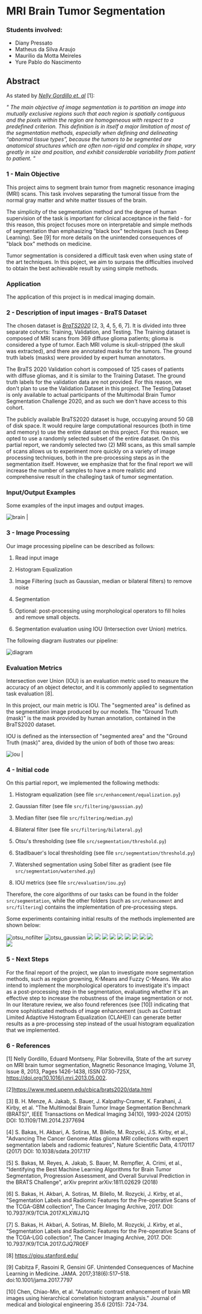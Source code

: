 # MRI Brain Tumor Segmentation

### Students involved:

- Diany Pressato
- Matheus da Silva Araujo
- Maurilio da Motta Meireles
- Yure Pablo do Nascimento

## Abstract

As stated by <cite><a href="https://www.sciencedirect.com/science/article/abs/pii/S0730725X13001872">Nelly Gordillo et. al</a></cite> [1]:

<em>" The main
objective of image segmentation is to partition an image into
mutually exclusive regions such that each region is spatially
contiguous and the pixels within the region are homogeneous with
respect to a predefined criterion. This definition is in itself a major
limitation of most of the segmentation methods, especially when
defining and delineating “abnormal tissue types”, because the
tumors to be segmented are anatomical structures which are often
non-rigid and complex in shape, vary greatly in size and position,
and exhibit considerable variability from patient to patient. " </em>


### 1 - Main Objective

This project aims to segment brain tumor from magnetic resonance imaging (MRI) scans. This task involves separating the tumoral tissue from the normal gray matter and white matter tissues of the brain. 

The simplicity of the segmentation method and the degree of human supervision of the task is important for clinical acceptance in the field - for this reason, this project focuses more on interpretable and simple methods of segmentation than emphasizing "black box" techniques (such as Deep Learning). See [9] for more details on the unintended consequences of "black box" methods on medicine.

Tumor segmentation is considered a difficult task even when using state of the art techniques. In this poject, we aim to surpass the difficulties involved to obtain the best achievable result by using simple methods.

### Application

The application of this project is in medical imaging domain.


### 2 - Description of input images - BraTS Dataset

The chosen dataset is <cite><a href="https://www.med.upenn.edu/cbica/brats2020/data.html">BraTS2020</a></cite> [2, 3, 4, 5, 6, 7]. It is divided into three separate cohorts: Training, Validation, and Testing. The Training dataset
is composed of MRI scans from 369 diffuse glioma patients; glioma is considered a type of tumor. Each MRI volume is skull-stripped (the skull was extracted), and there are annotated masks for the tumors. The ground truth labels (masks) were provided by expert human annotators. 

The BraTS 2020 Validation cohort is composed of 125 cases of patients with diffuse
gliomas, and it is similar to the Training Dataset. The ground truth labels for the validation data are not provided. For this reason, we don't plan to use the Validation Dataset in this project. The Testing Dataset is only available to actual participants of the Multimodal Brain Tumor Segmentation Challenge 2020, and as such we don't have access to this cohort.

The publicly available BraTS2020 dataset is huge, occupying around 50 GB of disk space. It would require large computational resources (both in time and memory) to use the entire dataset on this project. For this reason, we opted to use a randomly selected subset of the entire dataset. On this partial report, we randomly selected two (2) MRI scans, as this small sample of scans allows us to experiment more quickly on a variety of image processing techniques, both in the pre-processing steps as in the segmentation itself. However, we emphasize that for the final report we will increase the number of samples to have a more realistic and comprehensive result in the challeging task of tumor segmentation.

### Input/Output Examples

Some examples of the input images and output images.

![brain](images/brain.png)  |  ![]()

### 3 - Image Processing 

Our image processing pipeline can be described as follows:

1) Read input image

2) Histogram Equalization

3) Image Filtering (such as Gaussian, median or bilateral filters) to remove noise

4) Segmentation

5) Optional: post-processing using morphological operators to fill holes and remove small objects.

6) Segmentation evaluation using IOU (Intersection over Union) metrics.

The following diagram ilustrates our pipeline:

![diagram](images/steps.png) 

### Evaluation Metrics

Intersection over Union (IOU) is an evaluation metric used to measure the accuracy of an object detector, and it is commonly applied to segmentation task evaluation [8]. 

In this project, our main metric is IOU. The "segmented area" is defined as the segmentation image produced by our models. The "Ground Truth (mask)" is the mask provided by human annotation, contained in the BraTS2020 dataset.

IOU is defined as the interssection of "segmented area" and the "Ground Truth (mask)" area, divided by the union of both of those two areas:

![iou](images/iou.png)  |  ![]()

### 4 - Initial code

On this partial report, we implemented the following methods:

1) Histogram equalization (see file `src/enhancement/equalization.py`)

2) Gaussian filter (see file `src/filtering/gaussian.py`)

3) Median filter (see file `src/filtering/median.py`)

4) Bilateral filter (see file `src/filtering/bilateral.py`)

5) Otsu's thresholding (see file `src/segmentation/threshold.py`)

6) Stadlbauer's local thresholding (see file `src/segmentation/threshold.py`)

7) Watershed segmentation using Sobel filter as gradient (see file `src/segmentation/watershed.py`)

8) IOU metrics (see file `src/evaluation/iou.py`)

Therefore, the core algorithms of our tasks can be found in the folder `src/segmentation`, while the other folders (such as `src/enhancement` and `src/filtering`) contains the implementation of pre-processing steps.

Some experiments containing initial results of the methods implemented are shown below:

![otsu_nofilter](images/otsu_nofilter.png) 
![otsu_gaussian](images/otsu_gaussian.png) 
![](images/otsu_bilateral.png) 
![](images/otsu_median.png) 
![](images/stadlbauer_nofilter.png) 
![](images/stadlbauer_gaussian.png) 
![](images/stadlbauer_bilateral.png) 
![](images/stadlbauer_median.png) 
![](images/watershed_nofilter.png)
![](images/watershed_gaussian.png)
![](images/watershed_median.png)  
![](images/watershed_bilateral.png)  




### 5 - Next Steps 

For the final report of the project, we plan to investigate more segmentation methods, such as region growning, K-Means and Fuzzy C-Means. We also intend to implement the morphological operators to investigate it's impact as a post-processing step in the segmentation, evaluating whether it's an effective step to increase the robustness of the image segmentation or not. In our literature review, we also found references (see [10]) indicating that more sophisticated methods of image enhancement (such as Contrast Limited Adaptive Histogram Equalization (CLAHE)) can generate better results as a pre-processing step instead of the usual histogram equalization that we implemented.

### 6 - References

[1] Nelly Gordillo, Eduard Montseny, Pilar Sobrevilla,
State of the art survey on MRI brain tumor segmentation,
Magnetic Resonance Imaging,
Volume 31, Issue 8,
2013,
Pages 1426-1438,
ISSN 0730-725X,
https://doi.org/10.1016/j.mri.2013.05.002.

[2]https://www.med.upenn.edu/cbica/brats2020/data.html

[3] B. H. Menze, A. Jakab, S. Bauer, J. Kalpathy-Cramer, K. Farahani, J. Kirby, et al. "The Multimodal Brain Tumor Image Segmentation Benchmark (BRATS)", IEEE Transactions on Medical Imaging 34(10), 1993-2024 (2015) DOI: 10.1109/TMI.2014.2377694

[4] S. Bakas, H. Akbari, A. Sotiras, M. Bilello, M. Rozycki, J.S. Kirby, et al., "Advancing The Cancer Genome Atlas glioma MRI collections with expert segmentation labels and radiomic features", Nature Scientific Data, 4:170117 (2017) DOI: 10.1038/sdata.2017.117

[5] S. Bakas, M. Reyes, A. Jakab, S. Bauer, M. Rempfler, A. Crimi, et al., "Identifying the Best Machine Learning Algorithms for Brain Tumor Segmentation, Progression Assessment, and Overall Survival Prediction in the BRATS Challenge", arXiv preprint arXiv:1811.02629 (2018)

[6] S. Bakas, H. Akbari, A. Sotiras, M. Bilello, M. Rozycki, J. Kirby, et al., "Segmentation Labels and Radiomic Features for the Pre-operative Scans of the TCGA-GBM collection", The Cancer Imaging Archive, 2017. DOI: 10.7937/K9/TCIA.2017.KLXWJJ1Q

[7] S. Bakas, H. Akbari, A. Sotiras, M. Bilello, M. Rozycki, J. Kirby, et al., "Segmentation Labels and Radiomic Features for the Pre-operative Scans of the TCGA-LGG collection", The Cancer Imaging Archive, 2017. DOI: 10.7937/K9/TCIA.2017.GJQ7R0EF

[8] https://giou.stanford.edu/

[9] Cabitza F, Rasoini R, Gensini GF. Unintended Consequences of Machine Learning in Medicine. JAMA. 2017;318(6):517–518. doi:10.1001/jama.2017.7797

[10] Chen, Chiao-Min, et al. "Automatic contrast enhancement of brain MR images using hierarchical correlation histogram analysis." Journal of medical and biological engineering 35.6 (2015): 724-734.